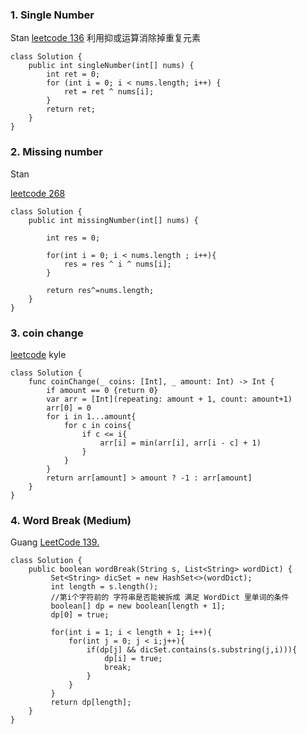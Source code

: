 ### 1. Single Number
Stan
[leetcode 136](https://leetcode.com/problems/single-number/submissions/)
利用抑或运算消除掉重复元素

```
class Solution {
    public int singleNumber(int[] nums) {
        int ret = 0;
        for (int i = 0; i < nums.length; i++) {
            ret = ret ^ nums[i];
        }
        return ret;
    }
}
```

### 2. Missing number
Stan

[leetcode 268](https://leetcode.com/problems/missing-number/submissions/)

```
class Solution {
    public int missingNumber(int[] nums) {
        
        int res = 0;
        
        for(int i = 0; i < nums.length ; i++){
            res = res ^ i ^ nums[i];
        }
        
        return res^=nums.length;
    }
}
```

### 3. coin change
[leetcode](https://leetcode.com/problems/coin-change/)
kyle

```
class Solution {
    func coinChange(_ coins: [Int], _ amount: Int) -> Int {
        if amount == 0 {return 0}
        var arr = [Int](repeating: amount + 1, count: amount+1)
        arr[0] = 0
        for i in 1...amount{
            for c in coins{
                if c <= i{
                    arr[i] = min(arr[i], arr[i - c] + 1)
                }
            }
        }
        return arr[amount] > amount ? -1 : arr[amount]
    }
}
```
### 4. Word Break (Medium)
Guang [LeetCode 139.](https://leetcode.com/problems/word-break/description/)
```
class Solution {
    public boolean wordBreak(String s, List<String> wordDict) {
         Set<String> dicSet = new HashSet<>(wordDict);
         int length = s.length();
         //第i个字符前的 字符串是否能被拆成 满足 WordDict 里单词的条件 
         boolean[] dp = new boolean[length + 1];
         dp[0] = true;
         
         for(int i = 1; i < length + 1; i++){
             for(int j = 0; j < i;j++){
                 if(dp[j] && dicSet.contains(s.substring(j,i))){
                     dp[i] = true;
                     break;
                 }
             }
         }
         return dp[length];
    }
}
```
